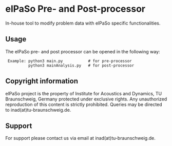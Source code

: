 # elPaSo Pre- and Post-processor

In-house tool to modify problem data with elPaSo specific functionalities.

## Usage

The elPaSo pre- and post processor can be opened in the following way:

	 Example: python3 main.py           # for pre-processor
              python3 mainAnalysis.py   # for post-processor


## Copyright information

elPaSo project is the property of Institute for Acoustics and Dynamics, TU Braunschweig, Germany protected under exclusive rights.
Any unauthorized reproduction of this content is strictly prohibited. Queries may be directed to inad(at)tu-braunschweig.de.

## Support

For support please contact us via email at inad(at)tu-braunschweig.de.
